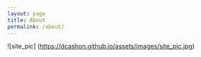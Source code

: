 ```yaml
---
layout: page
title: About
permalink: /about/
---
```


![site_pic] (https://dcashon.github.io/assets/images/site_pic.jpg)
